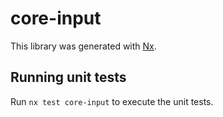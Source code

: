 # core-input

This library was generated with [Nx](https://nx.dev).

## Running unit tests

Run `nx test core-input` to execute the unit tests.
